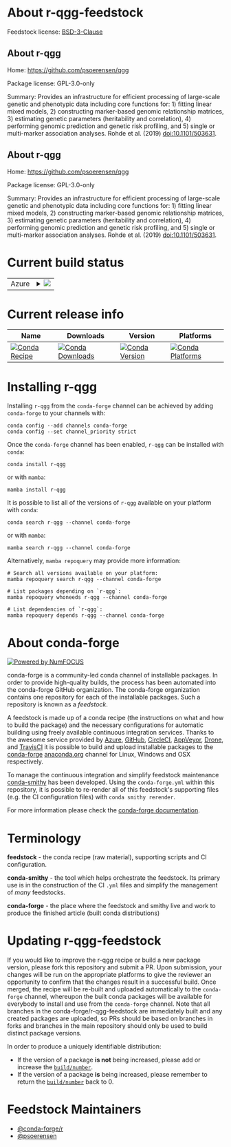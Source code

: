 About r-qgg-feedstock
=====================

Feedstock license: [BSD-3-Clause](https://github.com/conda-forge/r-qgg-feedstock/blob/main/LICENSE.txt)


About r-qgg
-----------

Home: https://github.com/psoerensen/qgg

Package license: GPL-3.0-only

Summary: Provides an infrastructure for efficient processing of large-scale genetic and phenotypic data including core functions for: 1) fitting linear mixed models, 2) constructing marker-based genomic relationship matrices, 3) estimating genetic parameters (heritability and correlation), 4) performing genomic prediction and genetic risk profiling, and 5) single or multi-marker association analyses. Rohde et al. (2019) <doi:10.1101/503631>.

About r-qgg
-----------

Home: https://github.com/psoerensen/qgg

Package license: GPL-3.0-only

Summary: Provides an infrastructure for efficient processing of large-scale genetic and phenotypic data including core functions for: 1) fitting linear mixed models, 2) constructing marker-based genomic relationship matrices, 3) estimating genetic parameters (heritability and correlation), 4) performing genomic prediction and genetic risk profiling, and 5) single or multi-marker association analyses. Rohde et al. (2019) <doi:10.1101/503631>.

Current build status
====================


<table>
    
  <tr>
    <td>Azure</td>
    <td>
      <details>
        <summary>
          <a href="https://dev.azure.com/conda-forge/feedstock-builds/_build/latest?definitionId=24516&branchName=main">
            <img src="https://dev.azure.com/conda-forge/feedstock-builds/_apis/build/status/r-qgg-feedstock?branchName=main">
          </a>
        </summary>
        <table>
          <thead><tr><th>Variant</th><th>Status</th></tr></thead>
          <tbody><tr>
              <td>linux_64</td>
              <td>
                <a href="https://dev.azure.com/conda-forge/feedstock-builds/_build/latest?definitionId=24516&branchName=main">
                  <img src="https://dev.azure.com/conda-forge/feedstock-builds/_apis/build/status/r-qgg-feedstock?branchName=main&jobName=linux&configuration=linux%20linux_64_" alt="variant">
                </a>
              </td>
            </tr><tr>
              <td>osx_64</td>
              <td>
                <a href="https://dev.azure.com/conda-forge/feedstock-builds/_build/latest?definitionId=24516&branchName=main">
                  <img src="https://dev.azure.com/conda-forge/feedstock-builds/_apis/build/status/r-qgg-feedstock?branchName=main&jobName=osx&configuration=osx%20osx_64_" alt="variant">
                </a>
              </td>
            </tr><tr>
              <td>win_64</td>
              <td>
                <a href="https://dev.azure.com/conda-forge/feedstock-builds/_build/latest?definitionId=24516&branchName=main">
                  <img src="https://dev.azure.com/conda-forge/feedstock-builds/_apis/build/status/r-qgg-feedstock?branchName=main&jobName=win&configuration=win%20win_64_" alt="variant">
                </a>
              </td>
            </tr>
          </tbody>
        </table>
      </details>
    </td>
  </tr>
</table>

Current release info
====================

| Name | Downloads | Version | Platforms |
| --- | --- | --- | --- |
| [![Conda Recipe](https://img.shields.io/badge/recipe-r--qgg-green.svg)](https://anaconda.org/conda-forge/r-qgg) | [![Conda Downloads](https://img.shields.io/conda/dn/conda-forge/r-qgg.svg)](https://anaconda.org/conda-forge/r-qgg) | [![Conda Version](https://img.shields.io/conda/vn/conda-forge/r-qgg.svg)](https://anaconda.org/conda-forge/r-qgg) | [![Conda Platforms](https://img.shields.io/conda/pn/conda-forge/r-qgg.svg)](https://anaconda.org/conda-forge/r-qgg) |

Installing r-qgg
================

Installing `r-qgg` from the `conda-forge` channel can be achieved by adding `conda-forge` to your channels with:

```
conda config --add channels conda-forge
conda config --set channel_priority strict
```

Once the `conda-forge` channel has been enabled, `r-qgg` can be installed with `conda`:

```
conda install r-qgg
```

or with `mamba`:

```
mamba install r-qgg
```

It is possible to list all of the versions of `r-qgg` available on your platform with `conda`:

```
conda search r-qgg --channel conda-forge
```

or with `mamba`:

```
mamba search r-qgg --channel conda-forge
```

Alternatively, `mamba repoquery` may provide more information:

```
# Search all versions available on your platform:
mamba repoquery search r-qgg --channel conda-forge

# List packages depending on `r-qgg`:
mamba repoquery whoneeds r-qgg --channel conda-forge

# List dependencies of `r-qgg`:
mamba repoquery depends r-qgg --channel conda-forge
```


About conda-forge
=================

[![Powered by
NumFOCUS](https://img.shields.io/badge/powered%20by-NumFOCUS-orange.svg?style=flat&colorA=E1523D&colorB=007D8A)](https://numfocus.org)

conda-forge is a community-led conda channel of installable packages.
In order to provide high-quality builds, the process has been automated into the
conda-forge GitHub organization. The conda-forge organization contains one repository
for each of the installable packages. Such a repository is known as a *feedstock*.

A feedstock is made up of a conda recipe (the instructions on what and how to build
the package) and the necessary configurations for automatic building using freely
available continuous integration services. Thanks to the awesome service provided by
[Azure](https://azure.microsoft.com/en-us/services/devops/), [GitHub](https://github.com/),
[CircleCI](https://circleci.com/), [AppVeyor](https://www.appveyor.com/),
[Drone](https://cloud.drone.io/welcome), and [TravisCI](https://travis-ci.com/)
it is possible to build and upload installable packages to the
[conda-forge](https://anaconda.org/conda-forge) [anaconda.org](https://anaconda.org/)
channel for Linux, Windows and OSX respectively.

To manage the continuous integration and simplify feedstock maintenance
[conda-smithy](https://github.com/conda-forge/conda-smithy) has been developed.
Using the ``conda-forge.yml`` within this repository, it is possible to re-render all of
this feedstock's supporting files (e.g. the CI configuration files) with ``conda smithy rerender``.

For more information please check the [conda-forge documentation](https://conda-forge.org/docs/).

Terminology
===========

**feedstock** - the conda recipe (raw material), supporting scripts and CI configuration.

**conda-smithy** - the tool which helps orchestrate the feedstock.
                   Its primary use is in the construction of the CI ``.yml`` files
                   and simplify the management of *many* feedstocks.

**conda-forge** - the place where the feedstock and smithy live and work to
                  produce the finished article (built conda distributions)


Updating r-qgg-feedstock
========================

If you would like to improve the r-qgg recipe or build a new
package version, please fork this repository and submit a PR. Upon submission,
your changes will be run on the appropriate platforms to give the reviewer an
opportunity to confirm that the changes result in a successful build. Once
merged, the recipe will be re-built and uploaded automatically to the
`conda-forge` channel, whereupon the built conda packages will be available for
everybody to install and use from the `conda-forge` channel.
Note that all branches in the conda-forge/r-qgg-feedstock are
immediately built and any created packages are uploaded, so PRs should be based
on branches in forks and branches in the main repository should only be used to
build distinct package versions.

In order to produce a uniquely identifiable distribution:
 * If the version of a package **is not** being increased, please add or increase
   the [``build/number``](https://docs.conda.io/projects/conda-build/en/latest/resources/define-metadata.html#build-number-and-string).
 * If the version of a package **is** being increased, please remember to return
   the [``build/number``](https://docs.conda.io/projects/conda-build/en/latest/resources/define-metadata.html#build-number-and-string)
   back to 0.

Feedstock Maintainers
=====================

* [@conda-forge/r](https://github.com/orgs/conda-forge/teams/r/)
* [@psoerensen](https://github.com/psoerensen/)

